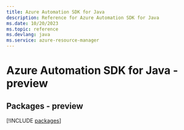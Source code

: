 ```yaml
---
title: Azure Automation SDK for Java
description: Reference for Azure Automation SDK for Java
ms.date: 10/20/2023
ms.topic: reference
ms.devlang: java
ms.service: azure-resource-manager
---
```

# Azure Automation SDK for Java - preview
## Packages - preview
[!INCLUDE [packages](automation-index.md)]